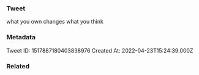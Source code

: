 ### Tweet
what you own changes what you think

### Metadata
Tweet ID: 1517887180403838976
Created At: 2022-04-23T15:24:39.000Z

### Related

